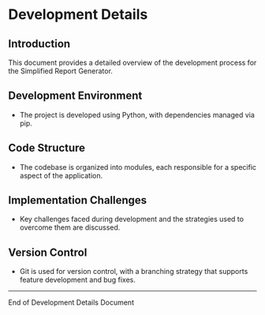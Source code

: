 # Development Details

## Introduction
This document provides a detailed overview of the development process for the Simplified Report Generator.

## Development Environment
- The project is developed using Python, with dependencies managed via pip.

## Code Structure
- The codebase is organized into modules, each responsible for a specific aspect of the application.

## Implementation Challenges
- Key challenges faced during development and the strategies used to overcome them are discussed.

## Version Control
- Git is used for version control, with a branching strategy that supports feature development and bug fixes.

---

End of Development Details Document
